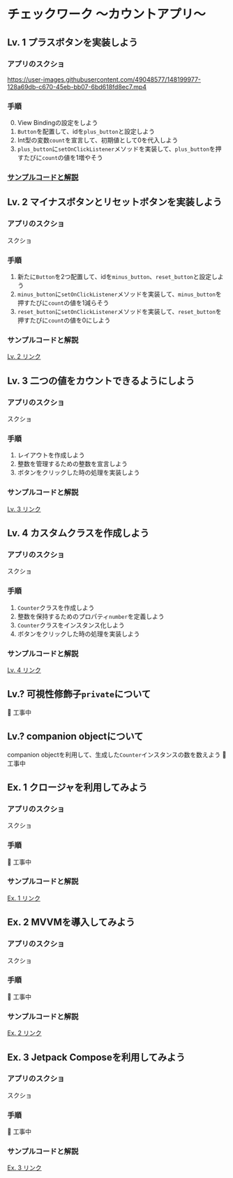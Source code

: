 # チェックワーク 〜カウントアプリ〜

## Lv. 1 プラスボタンを実装しよう

### アプリのスクショ
https://user-images.githubusercontent.com/49048577/148199977-128a69db-c670-45eb-bb07-6bd618fd8ec7.mp4

### 手順
0. View Bindingの設定をしよう
1. `Button`を配置して、idを`plus_button`と設定しよう
1. Int型の変数`count`を宣言して、初期値として0を代入しよう
1. `plus_button`に`setOnClickListener`メソッドを実装して、`plus_button`を押すたびに`count`の値を1増やそう

### [サンプルコードと解説]()

## Lv. 2 マイナスボタンとリセットボタンを実装しよう

### アプリのスクショ
スクショ

### 手順
1. 新たに`Button`を2つ配置して、idを`minus_button`、`reset_button`と設定しよう
1. `minus_button`に`setOnClickListener`メソッドを実装して、`minus_button`を押すたびに`count`の値を1減らそう
1. `reset_button`に`setOnClickListener`メソッドを実装して、`reset_button`を押すたびに`count`の値を0にしよう

### サンプルコードと解説
[Lv. 2 リンク]()

## Lv. 3 二つの値をカウントできるようにしよう

### アプリのスクショ
スクショ

### 手順
1. レイアウトを作成しよう
1. 整数を管理するための整数を宣言しよう
1. ボタンをクリックした時の処理を実装しよう

### サンプルコードと解説
[Lv. 3 リンク]()

## Lv. 4 カスタムクラスを作成しよう

### アプリのスクショ
スクショ

### 手順
1. `Counter`クラスを作成しよう
1. 整数を保持するためのプロパティ`number`を定義しよう
1. `Counter`クラスをインスタンス化しよう
1. ボタンをクリックした時の処理を実装しよう

### サンプルコードと解説
[Lv. 4 リンク]()

## Lv.? 可視性修飾子`private`について
🚨 工事中

## Lv.? companion objectについて
companion objectを利用して、生成した`Counter`インスタンスの数を数えよう
🚨 工事中

## Ex. 1 クロージャを利用してみよう

### アプリのスクショ
スクショ

### 手順
🚨 工事中

### サンプルコードと解説
[Ex. 1 リンク]()

## Ex. 2 MVVMを導入してみよう

### アプリのスクショ
スクショ

### 手順
🚨 工事中

### サンプルコードと解説
[Ex. 2 リンク]()

## Ex. 3 Jetpack Composeを利用してみよう

### アプリのスクショ
スクショ

### 手順
🚨 工事中

### サンプルコードと解説
[Ex. 3 リンク]()
